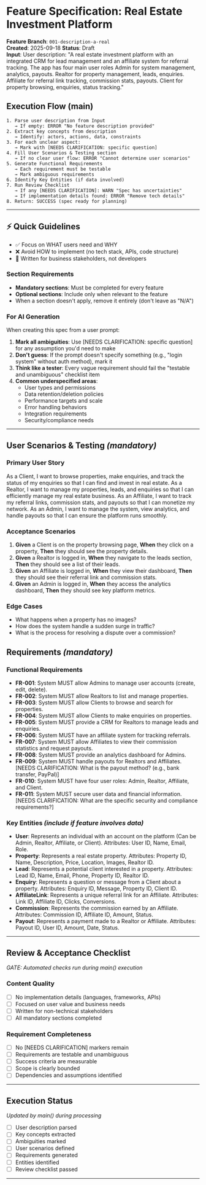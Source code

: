 # Feature Specification: Real Estate Investment Platform

**Feature Branch**: `001-description-a-real`  
**Created**: 2025-09-18 
**Status**: Draft  
**Input**: User description: "A real estate investment platform with an integrated CRM for lead management and an affiliate system for referral tracking. The app has four main user roles Admin for system management, analytics, payouts. Realtor for property management, leads, enquiries. Affiliate for referral link tracking, commission stats, payouts. Client for property browsing, enquiries, status tracking."

## Execution Flow (main)
```
1. Parse user description from Input
   → If empty: ERROR "No feature description provided"
2. Extract key concepts from description
   → Identify: actors, actions, data, constraints
3. For each unclear aspect:
   → Mark with [NEEDS CLARIFICATION: specific question]
4. Fill User Scenarios & Testing section
   → If no clear user flow: ERROR "Cannot determine user scenarios"
5. Generate Functional Requirements
   → Each requirement must be testable
   → Mark ambiguous requirements
6. Identify Key Entities (if data involved)
7. Run Review Checklist
   → If any [NEEDS CLARIFICATION]: WARN "Spec has uncertainties"
   → If implementation details found: ERROR "Remove tech details"
8. Return: SUCCESS (spec ready for planning)
```

---

## ⚡ Quick Guidelines
- ✅ Focus on WHAT users need and WHY
- ❌ Avoid HOW to implement (no tech stack, APIs, code structure)
- 👥 Written for business stakeholders, not developers

### Section Requirements
- **Mandatory sections**: Must be completed for every feature
- **Optional sections**: Include only when relevant to the feature
- When a section doesn't apply, remove it entirely (don't leave as "N/A")

### For AI Generation
When creating this spec from a user prompt:
1. **Mark all ambiguities**: Use [NEEDS CLARIFICATION: specific question] for any assumption you'd need to make
2. **Don't guess**: If the prompt doesn't specify something (e.g., "login system" without auth method), mark it
3. **Think like a tester**: Every vague requirement should fail the "testable and unambiguous" checklist item
4. **Common underspecified areas**:
   - User types and permissions
   - Data retention/deletion policies  
   - Performance targets and scale
   - Error handling behaviors
   - Integration requirements
   - Security/compliance needs

---

## User Scenarios & Testing *(mandatory)*

### Primary User Story
As a Client, I want to browse properties, make enquiries, and track the status of my enquiries so that I can find and invest in real estate.
As a Realtor, I want to manage my properties, leads, and enquiries so that I can efficiently manage my real estate business.
As an Affiliate, I want to track my referral links, commission stats, and payouts so that I can monetize my network.
As an Admin, I want to manage the system, view analytics, and handle payouts so that I can ensure the platform runs smoothly.

### Acceptance Scenarios
1. **Given** a Client is on the property browsing page, **When** they click on a property, **Then** they should see the property details.
2. **Given** a Realtor is logged in, **When** they navigate to the leads section, **Then** they should see a list of their leads.
3. **Given** an Affiliate is logged in, **When** they view their dashboard, **Then** they should see their referral link and commission stats.
4. **Given** an Admin is logged in, **When** they access the analytics dashboard, **Then** they should see key platform metrics.

### Edge Cases
- What happens when a property has no images?
- How does the system handle a sudden surge in traffic?
- What is the process for resolving a dispute over a commission?

## Requirements *(mandatory)*

### Functional Requirements
- **FR-001**: System MUST allow Admins to manage user accounts (create, edit, delete).
- **FR-002**: System MUST allow Realtors to list and manage properties.
- **FR-003**: System MUST allow Clients to browse and search for properties.
- **FR-004**: System MUST allow Clients to make enquiries on properties.
- **FR-005**: System MUST provide a CRM for Realtors to manage leads and enquiries.
- **FR-006**: System MUST have an affiliate system for tracking referrals.
- **FR-007**: System MUST allow Affiliates to view their commission statistics and request payouts.
- **FR-008**: System MUST provide an analytics dashboard for Admins.
- **FR-009**: System MUST handle payouts for Realtors and Affiliates. [NEEDS CLARIFICATION: What is the payout method? (e.g., bank transfer, PayPal)]
- **FR-010**: System MUST have four user roles: Admin, Realtor, Affiliate, and Client.
- **FR-011**: System MUST secure user data and financial information. [NEEDS CLARIFICATION: What are the specific security and compliance requirements?]

### Key Entities *(include if feature involves data)*
- **User**: Represents an individual with an account on the platform (Can be Admin, Realtor, Affiliate, or Client). Attributes: User ID, Name, Email, Role.
- **Property**: Represents a real estate property. Attributes: Property ID, Name, Description, Price, Location, Images, Realtor ID.
- **Lead**: Represents a potential client interested in a property. Attributes: Lead ID, Name, Email, Phone, Property ID, Realtor ID.
- **Enquiry**: Represents a question or message from a Client about a property. Attributes: Enquiry ID, Message, Property ID, Client ID.
- **AffiliateLink**: Represents a unique referral link for an Affiliate. Attributes: Link ID, Affiliate ID, Clicks, Conversions.
- **Commission**: Represents the commission earned by an Affiliate. Attributes: Commission ID, Affiliate ID, Amount, Status.
- **Payout**: Represents a payment made to a Realtor or Affiliate. Attributes: Payout ID, User ID, Amount, Date, Status.

---

## Review & Acceptance Checklist
*GATE: Automated checks run during main() execution*

### Content Quality
- [ ] No implementation details (languages, frameworks, APIs)
- [ ] Focused on user value and business needs
- [ ] Written for non-technical stakeholders
- [ ] All mandatory sections completed

### Requirement Completeness
- [ ] No [NEEDS CLARIFICATION] markers remain
- [ ] Requirements are testable and unambiguous  
- [ ] Success criteria are measurable
- [ ] Scope is clearly bounded
- [ ] Dependencies and assumptions identified

---

## Execution Status
*Updated by main() during processing*

- [ ] User description parsed
- [ ] Key concepts extracted
- [ ] Ambiguities marked
- [ ] User scenarios defined
- [ ] Requirements generated
- [ ] Entities identified
- [ ] Review checklist passed

---
